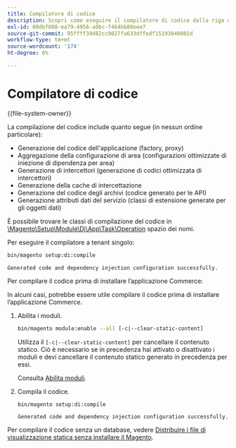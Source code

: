 ```yaml
---
title: Compilatore di codice
description: Scopri come eseguire il compilatore di codice dalla riga di comando.
exl-id: 08dbf808-ea79-4956-a0bc-f464bb80eee7
source-git-commit: 95ffff39d82cc9027fa633dffedf15193040802d
workflow-type: tm+mt
source-wordcount: '174'
ht-degree: 0%

---
```


# Compilatore di codice

{{file-system-owner}}

La compilazione del codice include quanto segue (in nessun ordine particolare):

- Generazione del codice dell&#39;applicazione (factory, proxy)
- Aggregazione della configurazione di area (configurazioni ottimizzate di iniezione di dipendenza per area)
- Generazione di intercettori (generazione di codici ottimizzata di intercettori)
- Generazione della cache di intercettazione
- Generazione del codice degli archivi (codice generato per le API)
- Generazione attributi dati del servizio (classi di estensione generate per gli oggetti dati)

È possibile trovare le classi di compilazione del codice in [\Magento\Setup\Module\Di\App\Task\Operation][operation] spazio dei nomi.

Per eseguire il compilatore a tenant singolo:

```bash
bin/magento setup:di:compile
```

```terminal
Generated code and dependency injection configuration successfully.
```

Per compilare il codice prima di installare l’applicazione Commerce:

In alcuni casi, potrebbe essere utile compilare il codice prima di installare l’applicazione Commerce.

1. Abilita i moduli.

   ```bash
   bin/magento module:enable --all [-c|--clear-static-content]
   ```

   Utilizza il `[-c|--clear-static-content]` per cancellare il contenuto statico. Ciò è necessario se in precedenza hai attivato o disattivato i moduli e devi cancellare il contenuto statico generato in precedenza per essi.

   Consulta [Abilita moduli](../../installation/tutorials/manage-modules.md).

1. Compila il codice.

   ```bash
   bin/magento setup:di:compile
   ```

   ```terminal
   Generated code and dependency injection configuration successfully.
   ```

Per compilare il codice senza un database, vedere [Distribuire i file di visualizzazione statica senza installare il Magento](../cli/static-view-file-deployment.md).

<!-- link definitions -->

[operation]: https://github.com/magento/magento2/blob/2.4/setup/src/Magento/Setup/Module/Di/App/Task/Operation
